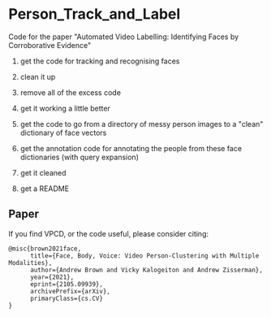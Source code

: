 # Person_Track_and_Label
Code for the paper "Automated Video Labelling: Identifying Faces by Corroborative Evidence"

1) get the code for tracking and recognising faces 

2) clean it up 

3) remove all of the excess code 

4) get it working a little better

5) get the code to go from a directory of messy person images to a "clean" dictionary of face vectors 

6) get the annotation code for annotating the people from these face dictionaries (with query expansion)

7) get it cleaned

8) get a README

## Paper

If you find VPCD, or the code useful, please consider citing:

```
@misc{brown2021face,
      title={Face, Body, Voice: Video Person-Clustering with Multiple Modalities}, 
      author={Andrew Brown and Vicky Kalogeiton and Andrew Zisserman},
      year={2021},
      eprint={2105.09939},
      archivePrefix={arXiv},
      primaryClass={cs.CV}
}
```
